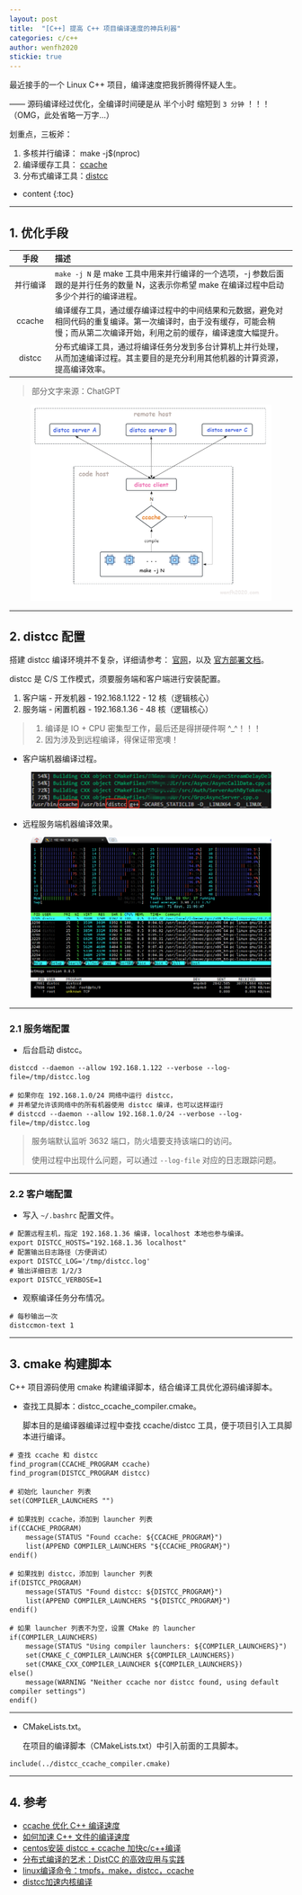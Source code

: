 ```yaml
---
layout: post
title:  "[C++] 提高 C++ 项目编译速度的神兵利器"
categories: c/c++
author: wenfh2020
stickie: true
---
```


最近接手的一个 Linux C++ 项目，编译速度把我折腾得怀疑人生。

—— 源码编译经过优化，全编译时间硬是从 半个小时 缩短到 `3 分钟` ！！！（OMG，此处省略一万字...）

划重点，三板斧：

1. 多核并行编译：  make -j$(nproc)
2. 编译缓存工具：  [ccache](https://wenfh2020.com/2017/12/06/cpp-ccache/)
3. 分布式编译工具：[distcc](https://www.distcc.org/)



* content
{:toc}

---



## 1. 优化手段

|手段|描述|
|:---:|:----|
|<span style="display:inline-block;width:60px">并行编译</span>|`make -j N` 是 make 工具中用来并行编译的一个选项，-j 参数后面跟的是并行任务的数量 N，这表示你希望 make 在编译过程中启动多少个并行的编译进程。|
|ccache|编译缓存工具，通过缓存编译过程中的中间结果和元数据，避免对相同代码的重复编译。第一次编译时，由于没有缓存，可能会稍慢；而从第二次编译开始，利用之前的缓存，编译速度大幅提升。|
|distcc|分布式编译工具，通过将编译任务分发到多台计算机上并行处理，从而加速编译过程。其主要目的是充分利用其他机器的计算资源，提高编译效率。|

> 部分文字来源：ChatGPT

<div align=center><img src="/images/2024/2024-11-29-11-26-01.png" width="85%" data-action="zoom"></div>


---

## 2. distcc 配置

搭建 distcc 编译环境并不复杂，详细请参考： [官网](https://www.distcc.org/)，以及 [官方部署文档](https://raw.githubusercontent.com/distcc/distcc/master/INSTALL)。

distcc 是 C/S 工作模式，须要服务端和客户端进行安装配置。

1. 客户端 - 开发机器 - 192.168.1.122 - 12  核（逻辑核心）
2. 服务端 - 闲置机器 - 192.168.1.36  - 48  核（逻辑核心）

> 1. 编译是 IO + CPU 密集型工作，最后还是得拼硬件啊 ^_^！！！
> 2. 因为涉及到远程编译，得保证带宽噢！

* 客户端机器编译过程。

<div align=center><img src="/images/2024/2024-11-25-12-25-01.png" width="85%" data-action="zoom"></div>

* 远程服务端机器编译效果。

<div align=center><img src="/images/2024/2024-11-25-12-30-01.png" width="85%" data-action="zoom"></div>

---

### 2.1 服务端配置

* 后台启动 distcc。

```shell
distccd --daemon --allow 192.168.1.122 --verbose --log-file=/tmp/distcc.log

# 如果你在 192.168.1.0/24 网络中运行 distcc，
# 并希望允许该网络中的所有机器使用 distcc 编译，也可以这样运行
# distccd --daemon --allow 192.168.1.0/24 --verbose --log-file=/tmp/distcc.log
```

> 服务端默认监听 3632 端口，防火墙要支持该端口的访问。
>
> 使用过程中出现什么问题，可以通过 `--log-file` 对应的日志跟踪问题。

---

### 2.2 客户端配置

* 写入 `~/.bashrc` 配置文件。

```shell
# 配置远程主机，指定 192.168.1.36 编译，localhost 本地也参与编译。
export DISTCC_HOSTS="192.168.1.36 localhost"
# 配置输出日志路径（方便调试）
export DISTCC_LOG='/tmp/distcc.log'
# 输出详细日志 1/2/3
export DISTCC_VERBOSE=1
```

* 观察编译任务分布情况。

```shell
# 每秒输出一次
distccmon-text 1
```

---

## 3. cmake 构建脚本

C++ 项目源码使用 cmake 构建编译脚本，结合编译工具优化源码编译脚本。

* 查找工具脚本：distcc_ccache_compiler.cmake。
  
  脚本目的是编译器编译过程中查找 ccache/distcc 工具，便于项目引入工具脚本进行编译。

```shell
# 查找 ccache 和 distcc
find_program(CCACHE_PROGRAM ccache)
find_program(DISTCC_PROGRAM distcc)

# 初始化 launcher 列表
set(COMPILER_LAUNCHERS "")

# 如果找到 ccache，添加到 launcher 列表
if(CCACHE_PROGRAM)
    message(STATUS "Found ccache: ${CCACHE_PROGRAM}")
    list(APPEND COMPILER_LAUNCHERS "${CCACHE_PROGRAM}")
endif()

# 如果找到 distcc，添加到 launcher 列表
if(DISTCC_PROGRAM)
    message(STATUS "Found distcc: ${DISTCC_PROGRAM}")
    list(APPEND COMPILER_LAUNCHERS "${DISTCC_PROGRAM}")
endif()

# 如果 launcher 列表不为空，设置 CMake 的 launcher
if(COMPILER_LAUNCHERS)
    message(STATUS "Using compiler launchers: ${COMPILER_LAUNCHERS}")
    set(CMAKE_C_COMPILER_LAUNCHER ${COMPILER_LAUNCHERS})
    set(CMAKE_CXX_COMPILER_LAUNCHER ${COMPILER_LAUNCHERS})
else()
    message(WARNING "Neither ccache nor distcc found, using default compiler settings")
endif()
```

---

* CMakeLists.txt。
  
  在项目的编译脚本（CMakeLists.txt）中引入前面的工具脚本。

```shell
include(../distcc_ccache_compiler.cmake)
```

---

## 4. 参考

* [ccache 优化 C++ 编译速度](https://wenfh2020.com/2017/12/06/cpp-ccache/)
* [如何加速 C++ 文件的编译速度](https://www.cnblogs.com/CocoML/p/14643379.html)
* [centos安装 distcc + ccache 加快c/c++编译](https://blog.csdn.net/niu91/article/details/111491038)
* [分布式编译的艺术：DistCC 的高效应用与实践](https://www.showapi.com/news/article/66c125854ddd79f11a0f6173)
* [linux编译命令：tmpfs，make，distcc，ccache](https://www.cnblogs.com/forforever/p/13637082.html)
* [distcc加速内核编译](https://www.cnblogs.com/forforever/p/13637082.html)
